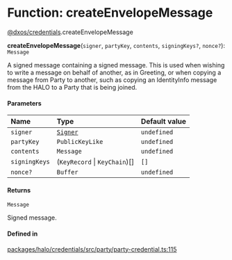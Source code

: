 # Function: createEnvelopeMessage

[@dxos/credentials](../modules/dxos_credentials.md).createEnvelopeMessage

**createEnvelopeMessage**(`signer`, `partyKey`, `contents`, `signingKeys?`, `nonce?`): `Message`

A signed message containing a signed message. This is used when wishing to write a message on behalf of another,
as in Greeting, or when copying a message from Party to another, such as copying an IdentityInfo message from the
HALO to a Party that is being joined.

#### Parameters

| Name | Type | Default value |
| :------ | :------ | :------ |
| `signer` | [`Signer`](../interfaces/dxos_credentials.Signer.md) | `undefined` |
| `partyKey` | `PublicKeyLike` | `undefined` |
| `contents` | `Message` | `undefined` |
| `signingKeys` | (`KeyRecord` \| `KeyChain`)[] | `[]` |
| `nonce?` | `Buffer` | `undefined` |

#### Returns

`Message`

Signed message.

#### Defined in

[packages/halo/credentials/src/party/party-credential.ts:115](https://github.com/dxos/dxos/blob/db8188dae/packages/halo/credentials/src/party/party-credential.ts#L115)
